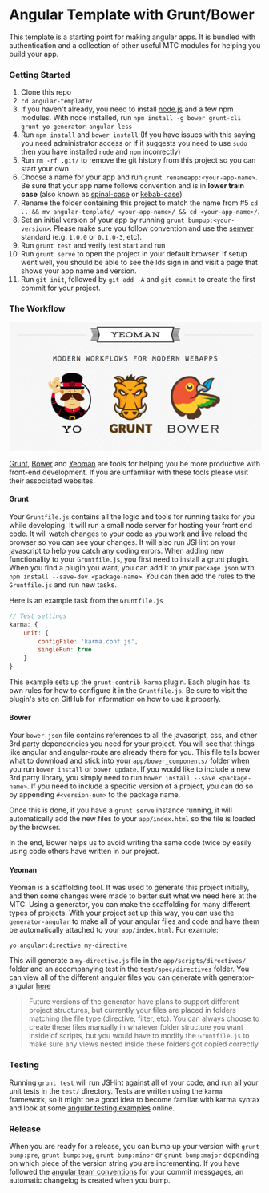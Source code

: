 # Angular Template with Grunt/Bower

This template is a starting point for making angular apps.  It is bundled with authentication and a collection of other useful MTC modules for helping you build your app.

### Getting Started

1. Clone this repo
2. `cd angular-template/`
3. If you haven't already, you need to install [node.js](http://nodejs.org) and a few npm modules.  With node installed, run `npm install -g bower grunt-cli grunt yo generator-angular less`
4. Run `npm install` and `bower install` (If you have issues with this saying you need administrator access or if it suggests you need to use `sudo` then you have installed `node` and `npm` incorrectly)
5. Run `rm -rf .git/` to remove the git history from this project so you can start your own
6. Choose a name for your app and run `grunt renameapp:<your-app-name>`.  Be sure that your app name follows convention and is in **lower train case** (also known as [spinal-case](http://en.wikipedia.org/wiki/Letter_case#Special_case_styles) or [kebab-case](http://stackoverflow.com/questions/11273282/whats-the-name-for-snake-case-with-dashes/12273101#12273101))
7. Rename the folder containing this project to match the name from #5 `cd .. && mv angular-template/ <your-app-name>/ && cd <your-app-name>/`.
8. Set an initial version of your app by running `grunt bumpup:<your-version>`.  Please make sure you follow convention and use the [semver](http://semver.org/) standard (e.g. `1.0.0` or `0.1.0-3`, etc).
10. Run `grunt test` and verify test start and run
11. Run `grunt serve` to open the project in your default browser.  If setup went well, you should be able to see the lds sign in and visit a page that shows your app name and version.
12. Run `git init`, followed by `git add -A` and `git commit` to create the first commit for your project.

### The Workflow
![Grunt/Yeoman/Bower](app/workflow.png)

[Grunt](http://gruntjs.com), [Bower](http://bower.io) and [Yeoman](http://yeoman.io) are tools for helping you be more productive with front-end development.  If you are unfamiliar with these tools please visit their associated websites.

#### Grunt
Your `Gruntfile.js` contains all the logic and tools for running tasks for you while developing.  It will run a small node server for hosting your front end code.  It will watch changes to your code as you work and live reload the browser so you can see your changes.  It will also run JSHint on your javascript to help you catch any coding errors.  When adding new functionality to your `Gruntfile.js`, you first need to install a grunt plugin.  When you find a plugin you want, you can add it to your `package.json` with `npm install --save-dev <package-name>`.  You can then add the rules to the `Gruntfile.js` and run new tasks.

Here is an example task from the `Gruntfile.js`

```javascript
// Test settings
karma: {
	unit: {
		configFile: 'karma.conf.js',
		singleRun: true
	}
}
```

This example sets up the `grunt-contrib-karma` plugin.  Each plugin has its own rules for how to configure it in the `Gruntfile.js`.  Be sure to visit the plugin's site on GitHub for information on how to use it properly.

#### Bower
Your `bower.json` file contains references to all the javascript, css, and other 3rd party dependencies you need for your project.  You will see that things like angular and angular-route are already there for you.  This file tells bower what to download and stick into your `app/bower_components/` folder when you run `bower install` or `bower update`.  If you would like to include a new 3rd party library, you simply need to run `bower install --save <package-name>`.  If you need to include a specific version of a project, you can do so by appending `#<version-num>` to the package name.

Once this is done, if you have a `grunt serve` instance running, it will automatically add the new files to your `app/index.html` so the file is loaded by the browser.

In the end, Bower helps us to avoid writing the same code twice by easily using code others have written in our project.

#### Yeoman
Yeoman is a scaffolding tool.  It was used to generate this project initially, and then some changes were made to better suit what we need here at the MTC.  Using a generator, you can make the scaffolding for many different types of projects.  With your project set up this way, you can use the `generator-angular` to make all of your angular files and code and have them be automatically attached to your `app/index.html`.  For example:

```shell
yo angular:directive my-directive
```

This will generate a `my-directive.js` file in the `app/scripts/directives/` folder and an accompanying test in the `test/spec/directives` folder.  You can view all of the different angular files you can generate with generator-angular [here](https://github.com/yeoman/generator-angular#app)

>Future versions of the generator have plans to support different project structures, but currently your files are placed in folders matching the file type (directive, filter, etc).  You can always choose to create these files manually in whatever folder structure you want inside of scripts, but you would have to modify the `Gruntfile.js` to make sure any views nested inside these folders got copied correctly

### Testing
Running `grunt test` will run JSHint against all of your code, and run all your unit tests in the `test/` directory.  Tests are written using the `karma` framework, so it might be a good idea to become familiar with karma syntax and look at some [angular testing examples](http://www.sitepoint.com/unit-and-e2e-testing-in-angularjs/) online.

### Release
When you are ready for a release, you can bump up your version with `grunt bump:pre`, `grunt bump:bug`, `grunt bump:minor` or `grunt bump:major` depending on which piece of the version string you are incrementing.  If you have followed the [angular team conventions](https://github.com/ajoslin/conventional-changelog/blob/master/CONVENTIONS.md) for your commit messgages, an automatic changelog is created when you bump.

